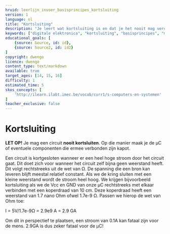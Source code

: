 ```yaml
---
hruid: leerlijn_invoer_basisprincipes_kortsluiting
version: 1
language: nl
title: "Kortsluiting"
description: "Je leert wat kortsluiting is en dat je het nooit mag veroorzaken."
keywords: ["digitale elektronica", "kortsluiting", "basisprincipes", "microcontroller", "µC", "arduino", "dwenguino"]
educational_goals: [
    {source: Source, id: id}, 
    {source: Source2, id: id2}
]
copyright: dwengo
licence: dwengo
content_type: text/markdown
available: true
target_ages: [14, 15, 16]
difficulty: 1
estimated_time: 5
skos_concepts: [
    'http://ilearn.ilabt.imec.be/vocab/curr1/s-computers-en-systemen'
]
teacher_exclusive: false
---
```


# Kortsluiting

**LET OP!** Je mag een circuit **nooit kortsluiten**. Op die manier maak je de µC of eventuele componenten die ermee verbonden zijn kapot.

Een circuit is kortgesloten wanneer er een heel hoge stroom door het circuit gaat. Dit doet zich voor wanneer het circuit zelf bijna geen weerstand heeft. Dit volgt rechtstreeks uit de wet van Ω. De spanning die een bron kan leveren blijft meestal relatief constant. Als we de kring sluiten met een kleine weerstand wordt de stroom heel hoog.
We krijgen bijvoorbeeld kortsluiting als we de Vcc en GND van onze µC rechtstreeks met elkaar verbinden met een koperdraad van 10 cm. Deze koperdraad heeft een weerstand van 1.7 nano Ohm ofwel 1.7e-9 Ω. Passen we hierop de wet van Ohm toe:

I = 5V/1.7e-9Ω = 2.9e9 A = 2.9 GA

Om dit in perspectief te plaatsen, een stroom van 0.1A kan fataal zijn voor de mens. 2.9GA is dus zeker fataal voor de µC!
